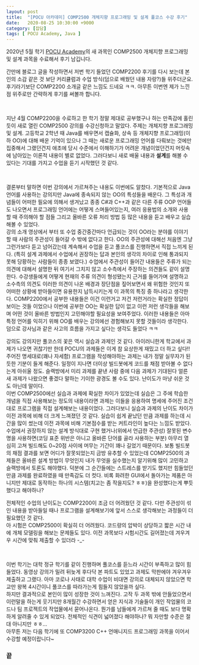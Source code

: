 ```yaml
---
layout: post
title:  "[POCU 아카데미] COMP2500 개체지향 프로그래밍 및 설계 풀코스 수강 후기"
date:   2020-08-25 10:30:00 +9000
category: [잡담]
tags: [ POCU Academy, Java ]
---
```


2020년 5월 학기 [POCU Academy](https://pocu.academy/ko)의 새 과목인 COMP2500 개체지향 프로그래밍 및 설계 과목을 수료해서 후기 남깁니다.   

간만에 블로그 글을 작성하면서 저번 학기 들었던 COMP2200 후기를 다시 보는데 본인의 소감 같은 것 보단 커리큘럼과 수업 방식(덤으로 배웠던 내용 자랑?)들 위주더군요. 후기라기보단 COMP2200 소개글 같은 느낌도 드네요 ㅋㅋ. 아무튼 이번엔 제가 느낀점 위주로만 간략하게 후기를 써볼까 합니다.

<br>

지난 4월 COMP2200을 수료하고 한 학기 정말 제대로 공부했구나 하는 만족감에 홀린듯이 새로 열린 COMP2500 강의를 수강신청하고 말았다. 주제는 개체지향 프로그래밍 및 설계. 고등학교 2학년 때 Java를 배우면서 캡슐화, 상속 등 개체지향 프로그래밍(이하 OO)에 대해 배운 기억이 있으나 그 때는 새로운 프로그래밍 언어를 다뤄보는 것에만 집중해서 그랬던건지 애초에 당시 수준에서 이해하기가 어려운 개념이었던건지 머릿속에 남아있는 이론적 내용이 별로 없었다. 그러다보니 새로 배울 내용과 **설계**를 해볼 수 있다는 기대를 가지고 수업을 듣기 시작했던 것 같다.

<br>

결론부터 말하면 이번 강의에서 가르쳐주는 내용도 이번에도 알찼다. 기본적으로 Java 언어를 사용하는 강의지만 Java에 종속되지 않는 OO의 특성들을 배운다. 그 특성과 개념들이 어떠한 필요에 의해서 생겨났고 종종 C#과 C++과 같은 다른 주류 OOP 언어들도 나오면서 프로그래밍 언어에는 어떻게 스며들어있는지, 여러 응용법의 소개와 사용 할 때 주의해야 할 점들 그리고 올바른 오류 처리 방법 등 많은 내용을 듣고 배우고 실습 해볼 수 있었다.   
강의 소개 영상에서 부터 또 수업 중간중간마다 언급되는 것이 OO라는 분야를 이야기 할 때 사람의 주관성이 들어갈 수 밖에 없다고 한다. OO의 주관성에 대해선 처음엔 그냥 그런가보다 듣고 넘어갔는데 계속해서 수업을 듣고 풀코스를 진행하면서 직접 느끼게 된다. (특히 설계 과제에서 수업에서 권장하는 답과 본인의 생각의 차이로 인해 통과되지 못해 당황하는 사람들이 종종 보였다.) 수업에서 주관성이 들어간 내용들은 주류가 되는 의견에 대해서 설명한 뒤 여기서 그치지 않고 소수측에서 주장하는 의견들도 같이 설명한다. 수강생들에게 어떻게 현재의 주류 의견이 형성됐는지 근거를 들어가며 설명하고 소수측의 의견도 이러한 의견이 나온 배경과 장단점을 짚어보면서 왜 위험한 것인지 또 어떠한 상황에 받아들이면 유용한지 납득시키는게 이 과목의 특징 중 하나라고 생각한다. COMP2200에서 공부한 내용들은 이건 이런거고 저건 저런거라는 확실한 정답이 보이는 것들 이었으나 이번에 공부한 OO는 확실한 답이 없고 이런 저런 생각들을 해보며 어떤 것이 올바른 방법인지 고민해야할 필요성을 보여주었다. 이러한 내용들은 아마 특정 언어를 익히기 위해 OO를 배우는 강의에선 경험해보지 못할 것들이라 생각한다. 덤으로 강사님과 같은 사고의 흐름을 가지고 싶다는 생각도 들었다 ㅋㅋ

강의도 강의지만 풀코스의 꽃은 역시 실습과 과제인 것 같다. 아이러니한게 학교에서 과제가 나오면 귀찮기만 한데 POCU의 과제들은 이게 참 요상한게 재밌고 더 하고 싶다!! 주어진 명세대로(꽤나 자세함) 프로그램을 작성해야하는 과제는 내가 정말 실무자가 된 듯한 기분이 들게 해준다. 일정이 지나면 더이상 빌드봇에게 코드를 채점 받아볼 수 없다는게 아쉬울 정도. 슬랙방에서 미리 과제를 끝낸 사람 중에 다음 과제가 기대된다 얼른 새 과제가 나왔으면 좋겠다 말하는 기이한 광경도 볼 수도 있다. 난이도가 마냥 쉬운 것도 아닌데 말이다.   
이번 COMP2500에선 실습과 과제에 확실한 차이가 있었는데 실습은 그 주에 학습한 개념을 직접 사용해보는 정도의 내용이라면 과제는 이들을 응용하여 명세에 주어진 조건대로 프로그램을 직접 설계해보는 내용이었다. 그러다보니 실습과 과제의 난이도 차이가 이전 과목에 비해 더 크게 느껴졌던 것 같다. 실습이 쉽게 끝났던 만큼 과제를 하는데 시간을 많이 썼는데 이전 과목에 비해 기본점수를 받는 커트라인이 높다는 느낌도 받았다. 수업에서 권장하지 않는 설계 방식대로 구현 했거나(위에서 언급한 주관성) 잘못된 변수명을 사용하면(코딩 표준 위반은 아니고 올바른 단어를 골라 사용하는 부분) 아무리 열심히 고쳐 빌드해도 0~20점 사이에 머무는 기간이 꽤나 길었기 때문이다. 보통 빌드봇의 채점 결과를 보면 어디가 잘못되었는지 금방 유추할 수 있었는데 COMP2500의 과제들은 올바른 설계 방법이 무엇인지 내가 무엇을 실수했는지 알기위해 많이 고민하고 슬랙방에서 토론도 해야했다. 덕분에 그 순간들에는 스트레스를 받기도 했지만 힘들었던 만큼 과제를 완료하였을 때 만족감도 더 컷다. 비록 화려한 GUI에서 돌아가는 제품은 아니지만 제대로 동작하는 하나의 시스템(치고는 좀 작을지도? ㅎㅎ)을 완성했다는게 뿌듯했다고 해야하나?   

전체적인 수업의 난이도는 COMP2200이 조금 더 어려웠던 것 같다. 다만 주관성이 섞인 내용을 받아들일 때나 프로그램을 설계해보기에 앞서 스스로 생각해보는 과정들이 더 필요했던 것 같다.   
아 시험은 COMP2500이 확실히 더 어려웠다. 코드량의 압박이 상당하고 짧은 시간 내에 개체 모델링을 해보는 문제들도 있다. 이전 과목보다 시험시간도 길어졌는데 겨우겨우 시간에 맞춰 제출할 수 있더라 -_-


<br>

이번 학기는 대학 정규 학기를 같이 진행하며 풀코스를 듣느라 시간이 부족하고 많이 힘들었다. 동영상 강의가 밀려 뒤늦게 후다닥 본 파트도 있었고 과제도 막판에야 겨우겨우 제출하고 그랬다. 아마 코로나 사태로 대학 수업이 비대면 강의로 대체되지 않았으면 학교만 왕복 4시간이니 풀코스를 따라가는게 힘들지 않았을까 싶다.   
하지만 결과적으로 본인이 많이 성장한 것이 느껴진다. 고작 두 과목 밖에 안들었으면서 이런말을 하는게 웃기지만 8개월간 수강하면서 얻은 지식과 기술들이 개인 작업물의 코드나 팀 프로젝트의 작업물에서 묻어나온다. 뭔가를 남들에게 가르쳐 줄 때도 보다 명확하게 알려줄 수 있게 되었다. 전체적인 식견이 넓어졌다 해야하나? 뭐 자만할 수준은 절대 아니지만 ㅎㅎ...   
아무튼 저는 다음 학기에 또 COMP3200 C++ 언매니지드 프로그래밍 과목을 이어서 수강할 예정이랍니다~


### 끝